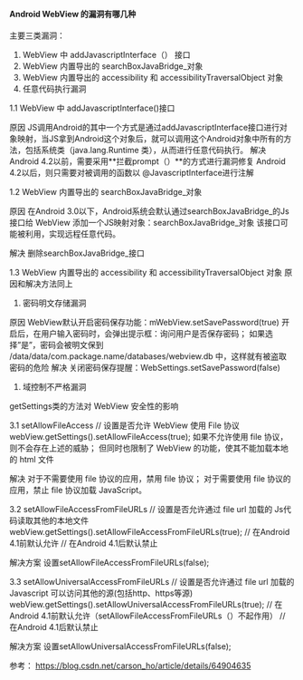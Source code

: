 #### Android WebView 的漏洞有哪几种

主要三类漏洞：

1. WebView 中 addJavascriptInterface（） 接口
2. WebView 内置导出的 searchBoxJavaBridge_对象
3. WebView 内置导出的 accessibility 和 accessibilityTraversalObject 对象
4. 任意代码执行漏洞

1.1 WebView 中 addJavascriptInterface()接口

原因
JS调用Android的其中一个方式是通过addJavascriptInterface接口进行对象映射，当JS拿到Android这个对象后，就可以调用这个Android对象中所有的方法，包括系统类（java.lang.Runtime 类），从而进行任意代码执行。
解决
Android 4.2以前，需要采用**拦截prompt（）**的方式进行漏洞修复
Android 4.2以后，则只需要对被调用的函数以 @JavascriptInterface进行注解

1.2 WebView 内置导出的 searchBoxJavaBridge_对象

原因
在Android 3.0以下，Android系统会默认通过searchBoxJavaBridge_的Js接口给 WebView 添加一个JS映射对象：searchBoxJavaBridge_对象
该接口可能被利用，实现远程任意代码。

解决
删除searchBoxJavaBridge_接口

1.3 WebView 内置导出的 accessibility 和 accessibilityTraversalObject 对象
原因和解决方法同上

1. 密码明文存储漏洞

原因
WebView默认开启密码保存功能：mWebView.setSavePassword(true)
开启后，在用户输入密码时，会弹出提示框：询问用户是否保存密码；
如果选择”是”，密码会被明文保到 /data/data/com.package.name/databases/webview.db 中，这样就有被盗取密码的危险
解决
关闭密码保存提醒：WebSettings.setSavePassword(false)

1. 域控制不严格漏洞

getSettings类的方法对 WebView 安全性的影响

3.1 setAllowFileAccess
// 设置是否允许 WebView 使用 File 协议
webView.getSettings().setAllowFileAccess(true);
如果不允许使用 file 协议，则不会存在上述的威胁；
但同时也限制了 WebView 的功能，使其不能加载本地的 html 文件

解决
对于不需要使用 file 协议的应用，禁用 file 协议；
对于需要使用 file 协议的应用，禁止 file 协议加载 JavaScript。

3.2 setAllowFileAccessFromFileURLs
// 设置是否允许通过 file url 加载的 Js代码读取其他的本地文件
webView.getSettings().setAllowFileAccessFromFileURLs(true);
// 在Android 4.1前默认允许 // 在Android 4.1后默认禁止

解决方案
设置setAllowFileAccessFromFileURLs(false);

3.3 setAllowUniversalAccessFromFileURLs
// 设置是否允许通过 file url 加载的 Javascript 可以访问其他的源(包括http、https等源)
webView.getSettings().setAllowUniversalAccessFromFileURLs(true);
// 在Android 4.1前默认允许（setAllowFileAccessFromFileURLs（）不起作用）
// 在Android 4.1后默认禁止

解决方案
设置setAllowUniversalAccessFromFileURLs(false);

参考：
https://blog.csdn.net/carson_ho/article/details/64904635